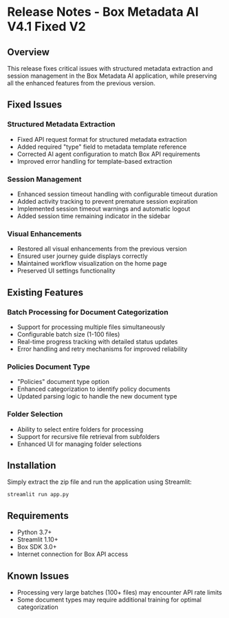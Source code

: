 # Release Notes - Box Metadata AI V4.1 Fixed V2

## Overview
This release fixes critical issues with structured metadata extraction and session management in the Box Metadata AI application, while preserving all the enhanced features from the previous version.

## Fixed Issues

### Structured Metadata Extraction
- Fixed API request format for structured metadata extraction
- Added required "type" field to metadata template reference
- Corrected AI agent configuration to match Box API requirements
- Improved error handling for template-based extraction

### Session Management
- Enhanced session timeout handling with configurable timeout duration
- Added activity tracking to prevent premature session expiration
- Implemented session timeout warnings and automatic logout
- Added session time remaining indicator in the sidebar

### Visual Enhancements
- Restored all visual enhancements from the previous version
- Ensured user journey guide displays correctly
- Maintained workflow visualization on the home page
- Preserved UI settings functionality

## Existing Features

### Batch Processing for Document Categorization
- Support for processing multiple files simultaneously
- Configurable batch size (1-100 files)
- Real-time progress tracking with detailed status updates
- Error handling and retry mechanisms for improved reliability

### Policies Document Type
- "Policies" document type option
- Enhanced categorization to identify policy documents
- Updated parsing logic to handle the new document type

### Folder Selection
- Ability to select entire folders for processing
- Support for recursive file retrieval from subfolders
- Enhanced UI for managing folder selections

## Installation
Simply extract the zip file and run the application using Streamlit:
```
streamlit run app.py
```

## Requirements
- Python 3.7+
- Streamlit 1.10+
- Box SDK 3.0+
- Internet connection for Box API access

## Known Issues
- Processing very large batches (100+ files) may encounter API rate limits
- Some document types may require additional training for optimal categorization
